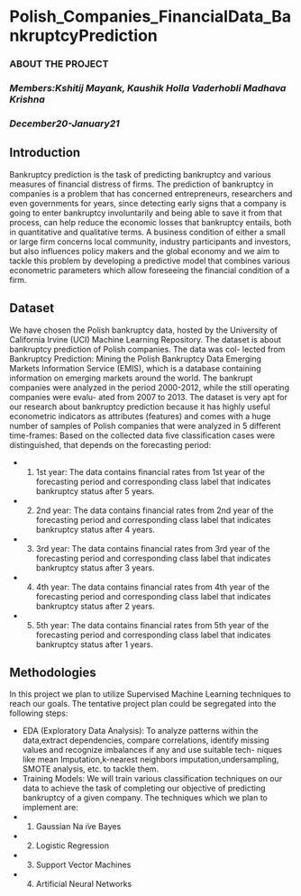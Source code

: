# Polish_Companies_FinancialData_BankruptcyPrediction
### ABOUT THE PROJECT
### *Members:Kshitij Mayank, Kaushik Holla Vaderhobli Madhava Krishna* 
### *December20-January21*

## Introduction
Bankruptcy prediction is the task of predicting bankruptcy and various measures of financial distress of firms. The prediction of bankruptcy in companies is a problem that has concerned entrepreneurs, researchers and even governments for years, since detecting early signs that a company is going to enter bankruptcy involuntarily and being able to save it from that process, can help reduce the economic losses that bankruptcy entails, both in quantitative and qualitative terms. A business condition of either a small or large firm concerns local community, industry participants and investors, but also influences policy makers and the global economy and we aim to tackle this problem by developing a predictive model that combines various econometric parameters which allow foreseeing the financial condition of a firm.

## Dataset
We have chosen the Polish bankruptcy data, hosted by the University of California Irvine (UCI) Machine Learning Repository. The dataset is about bankruptcy prediction of Polish companies. The data was col- lected from Bankruptcy Prediction: Mining the Polish Bankruptcy Data Emerging Markets Information Service (EMIS), which is a database containing information on emerging markets around the world. The bankrupt companies were analyzed in the period 2000-2012, while the still operating companies were evalu- ated from 2007 to 2013. The dataset is very apt for our research about bankruptcy prediction because it has highly useful econometric indicators as attributes (features) and comes with a huge number of samples of Polish companies that were analyzed in 5 different time-frames: Based on the collected data five classification cases were distinguished, that depends on the forecasting period:
- 1. 1st year: The data contains financial rates from 1st year of the forecasting period and corresponding class label that indicates bankruptcy status after 5 years.
- 2. 2nd year: The data contains financial rates from 2nd year of the forecasting period and corresponding class label that indicates bankruptcy status after 4 years.
- 3. 3rd year: The data contains financial rates from 3rd year of the forecasting period and corresponding class label that indicates bankruptcy status after 3 years.
- 4. 4th year: The data contains financial rates from 4th year of the forecasting period and corresponding class label that indicates bankruptcy status after 2 years.
- 5. 5th year: The data contains financial rates from 5th year of the forecasting period and corresponding class label that indicates bankruptcy status after 1 years.


 ## Methodologies
In this project we plan to utilize Supervised Machine Learning techniques to reach our goals. The tentative project plan could be segregated into the following steps:
- EDA (Exploratory Data Analysis): To analyze patterns within the data,extract dependencies, compare correlations, identify missing values and recognize imbalances if any and use suitable tech- niques like mean Imputation,k-nearest neighbors imputation,undersampling, SMOTE analysis, etc. to tackle them.
- Training Models: We will train various classification techniques on our data to achieve the task of completing our objective of predicting bankruptcy of a given company. The techniques which we plan to implement are:
- 1. Gaussian Na ̈ıve Bayes
- 2. Logistic Regression
- 3. Support Vector Machines 
- 4. Artificial Neural Networks


